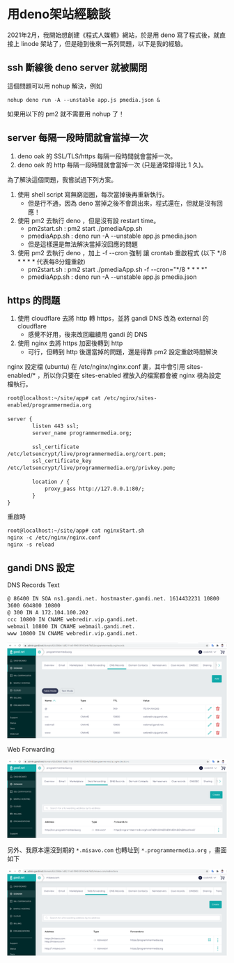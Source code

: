 # 用deno架站經驗談

2021年2月，我開始想創建《程式人媒體》網站，於是用 deno 寫了程式後，就直接上 linode 架站了，但是碰到後來一系列問題，以下是我的經驗。


## ssh 斷線後 deno server 就被關閉

這個問題可以用 nohup 解決，例如

```
nohup deno run -A --unstable app.js pmedia.json &
```

如果用以下的 pm2 就不需要用 nohup 了！

## server 每隔一段時間就會當掉一次

1. deno oak 的 SSL/TLS/https 每隔一段時間就會當掉一次。
2. deno oak 的 http 每隔一段時間就會當掉一次 (只是通常撐得比 1 久)。

為了解決這個問題，我嘗試過下列方案。

1. 使用 shell script 寫無窮迴圈，每次當掉後再重新執行。
    * 但是行不通，因為 deno 當掉之後不會跳出來，程式還在，但就是沒有回應！
2. 使用 pm2 去執行 deno ，但是沒有設 restart time。
    * pm2start.sh : pm2 start ./pmediaApp.sh
    * pmediaApp.sh : deno run -A --unstable app.js pmedia.json
    * 但是這樣還是無法解決當掉沒回應的問題
3. 使用 pm2 去執行 deno ，加上 -f --cron 強制 讓 crontab 重啟程式 (以下 */8 * * * * 代表每8分鐘重啟)
    * pm2start.sh : pm2 start ./pmediaApp.sh -f --cron="*/8 * * * *"  
    * pmediaApp.sh : deno run -A --unstable app.js pmedia.json


## https 的問題

1. 使用 cloudflare 去將 http 轉 https，並將 gandi DNS 改為 external 的 cloudflare
    * 感覺不好用，後來改回繼續用 gandi 的 DNS
2. 使用 nginx 去將 https 加密後轉到 http
    * 可行，但轉到 http 後還當掉的問題，還是得靠 pm2 設定重啟時間解決

nginx 設定檔 (ubuntu) 在 /etc/nginx/nginx.conf 裏，其中會引用 sites-enabled/* ，所以你只要在 sites-enabled 裡放入的檔案都會被 nginx 視為設定檔執行。

```
root@localhost:~/site/app# cat /etc/nginx/sites-enabled/programmermedia.org

server {
        listen 443 ssl;
        server_name programmermedia.org;

        ssl_certificate /etc/letsencrypt/live/programmermedia.org/cert.pem;
        ssl_certificate_key /etc/letsencrypt/live/programmermedia.org/privkey.pem;

        location / {
            proxy_pass http://127.0.0.1:80/;
        }
}
```

重啟時

```
root@localhost:~/site/app# cat nginxStart.sh
nginx -c /etc/nginx/nginx.conf
nginx -s reload
```

## gandi DNS 設定

DNS Records Text

```
@ 86400 IN SOA ns1.gandi.net. hostmaster.gandi.net. 1614432231 10800 3600 604800 10800
@ 300 IN A 172.104.100.202
ccc 10800 IN CNAME webredir.vip.gandi.net.
webmail 10800 IN CNAME webmail.gandi.net.
www 10800 IN CNAME webredir.vip.gandi.net.
```

![](./img/pmediaGandiDnsTable.png)

Web Forwarding

![](./img/pmediaGandiWebForwarding.png)

另外、我原本還沒到期的 `*.misavo.com` 也轉址到 `*.programmermedia.org` ，畫面如下

![](./img/misavoToPmedia.png)
